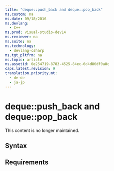 ```yaml
---
title: "deque::push_back and deque::pop_back"
ms.custom: na
ms.date: 09/18/2016
ms.devlang: 
  - C++
ms.prod: visual-studio-dev14
ms.reviewer: na
ms.suite: na
ms.technology: 
  - devlang-csharp
ms.tgt_pltfrm: na
ms.topic: article
ms.assetid: 6e254719-8783-4525-84ec-6d4d86df0a8c
caps.latest.revision: 9
translation.priority.mt: 
  - de-de
  - ja-jp
---
```

# deque::push_back and deque::pop_back
This content is no longer maintained.  
  
## Syntax  
  
## Requirements